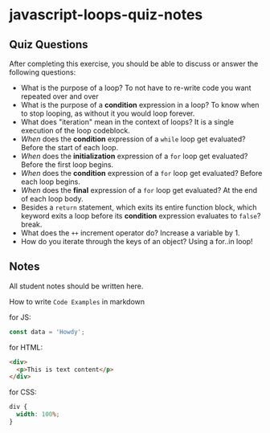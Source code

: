 # javascript-loops-quiz-notes

## Quiz Questions

After completing this exercise, you should be able to discuss or answer the following questions:

- What is the purpose of a loop?
  To not have to re-write code you want repeated over and over
- What is the purpose of a **condition** expression in a loop?
  To know when to stop looping, as without it you would loop forever.
- What does "iteration" mean in the context of loops?
  It is a single execution of the loop codeblock.
- _When_ does the **condition** expression of a `while` loop get evaluated?
  Before the start of each loop.
- _When_ does the **initialization** expression of a `for` loop get evaluated?
  Before the first loop begins.
- _When_ does the **condition** expression of a `for` loop get evaluated?
  Before each loop begins.
- _When_ does the **final** expression of a `for` loop get evaluated?
  At the end of each loop body.
- Besides a `return` statement, which exits its entire function block, which keyword exits a loop before its **condition** expression evaluates to `false`?
  break.
- What does the `++` increment operator do?
  Increase a variable by 1.
- How do you iterate through the keys of an object?
  Using a for..in loop!

## Notes

All student notes should be written here.

How to write `Code Examples` in markdown

for JS:

```javascript
const data = 'Howdy';
```

for HTML:

```html
<div>
  <p>This is text content</p>
</div>
```

for CSS:

```css
div {
  width: 100%;
}
```
